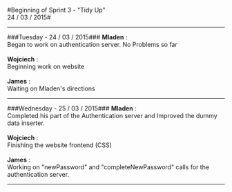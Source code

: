 #Beginning of Sprint 3 - "Tidy Up" <br> 24 / 03 / 2015#

----
###Tuesday - 24 / 03 / 2015###
**Mladen** : <br>Began to work on authentication server. No Problems so far<br><br>
**Wojciech** : <br>Beginning work on website<br><br>
**James** : <br>Waiting on Mladen's directions<br>
****
###Wednesday - 25 / 03 / 2015###
**Mladen** : <br>Completed his part of the Authentication server and Improved the dummy data inserter.<br><br>
**Wojciech** : <br>Finishing the website frontend (CSS)<br><br>
**James** : <br>Working on "newPassword" and "completeNewPassword" calls for the authentication server.<br>
****
